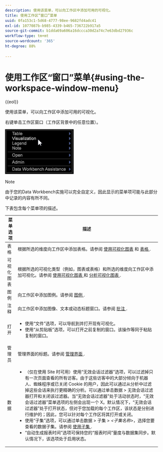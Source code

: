 ```yaml
---
description: 使用该菜单，可以向工作区中添加可用的可视化。
title: 使用工作区“窗口”菜单
uuid: 0fa153c1-5d68-4777-98ee-9682fd4adc41
exl-id: 1077087b-b985-4339-b465-736722b917a5
source-git-commit: b1dda69a606a16dccca30d2a74c7e63dbd27936c
workflow-type: tm+mt
source-wordcount: '365'
ht-degree: 88%

---
```


# 使用工作区“窗口”菜单{#using-the-workspace-window-menu}

{{eol}}

使用该菜单，可以向工作区中添加可用的可视化。

右键单击工作区窗口（工作区背景中的任意位置）。

![](assets/mnu_workspace.png)

>[!NOTE]
>
>由于您的Data Workbench实施可以完全自定义，因此显示的菜单项可能与此部分中记录的内容有所不同。

下表包含每个菜单项的描述。

<table id="table_00C0D3E6098E473E8D3B66F48FB635B3"> 
 <thead> 
  <tr> 
   <th colname="col1" class="entry"> 菜单选项 </th> 
   <th colname="col2" class="entry"> 描述 </th> 
  </tr> 
 </thead>
 <tbody> 
  <tr> 
   <td colname="col1"> 表格 </td> 
   <td colname="col2"> 根据所选的维度向工作区中添加表格。请参阅 <a href="../../../home/c-get-started/c-vis/c-vis.md#concept-f6c7728d5aaa4304bbf2e4dfaed48739"> 使用可视化图表</a> 和 <a href="../../../home/c-get-started/c-analysis-vis/c-tables/c-tables.md#concept-c632cb8ad9724f90ac5c294d52ae667f"> 表格 </a>. </td> 
  </tr> 
  <tr> 
   <td colname="col1"> 可视化图表 </td> 
   <td colname="col2"> 根据所选的可视化类型（例如，图表或表格）和所选的维度向工作区中添加可视化。请参阅 <a href="../../../home/c-get-started/c-vis/c-vis.md#concept-f6c7728d5aaa4304bbf2e4dfaed48739"> 使用可视化图表 </a> 和 <a href="../../../home/c-get-started/c-analysis-vis/c-analysis-vis.md#concept-cb5b9716d3404b2b888a55b3efec1fa5"> 分析可视化图表 </a>. </td> 
  </tr> 
  <tr> 
   <td colname="col1"> 图例 </td> 
   <td colname="col2"> 向工作区中添加图例。请参阅 <a href="../../../home/c-get-started/c-analysis-vis/c-legends/c-legends.md#concept-ba7a886967314ee5aa358f5949665494"> 图例 </a>. </td> 
  </tr> 
  <tr> 
   <td colname="col1"> 注释 </td> 
   <td colname="col2"> 向工作区中添加图像、文本或动态标题窗口。请参阅 <a href="../../../home/c-get-started/c-analysis-vis/c-annots/c-annots.md#concept-ab80edcbc4204dd78c73630511f75ab0"> 批注 </a>. </td> 
  </tr> 
  <tr> 
   <td colname="col1"> 打开 </td> 
   <td colname="col2"> <p> 
     <ul id="ul_173273B72EE24A52927B59E63F0BF19B"> 
      <li id="li_1EF395A0425047A9981891A0D9D29F07">使用“<span class="wintitle">文件</span>”选项，可以导航到并打开现有可视化。 </li> 
      <li id="li_E02E8929B8E247B0A46F6D708C51B1E2">使用“<span class="wintitle">从剪贴板</span>”选项，可以打开之前复制的窗口。该操作等同于粘贴复制的窗口。 </li> 
     </ul> </p> </td> 
  </tr> 
  <tr> 
   <td colname="col1"> 管理员 </td> 
   <td colname="col2"> 管理界面的标题。请参阅 <a href="../../../home/c-get-started/c-admin-intrf/c-admin-intrf.md#concept-855c1a91e1a948969fab592adca15f74"> 管理界面 </a>. </td> 
  </tr> 
  <tr> 
   <td colname="col1"> 数据 </td> 
   <td colname="col2"> <p> 
     <ul id="ul_CFAC2CBB10464079A78A9127C25482FF"> 
      <li id="li_78C64D2602674C2D85509422FF055D5C">（仅在使用 Site 时可用）使用“<span class="wintitle">无效会话过滤器</span>”选项，可以过滤掉只有一次页面查看的所有访客。由于这些访客中的大部分倾向于机器人、蜘蛛程序或已关闭 Cookie 的用户，因此可以通过从分析中过滤掉这些会话来执行更精确的分析。可以通过单击<span class="uicontrol">数据</span> &gt; <span class="uicontrol">无效会话过滤器</span>打开和关闭该过滤器。当“<span class="wintitle">无效会话过滤器</span>”处于活动状态时，“<span class="wintitle">无效会话过滤器</span>”菜单选项的左侧会出现一个 X。默认情况下，“<span class="wintitle">无效会话过滤器</span>”处于打开状态，但对于您加载的每个工作区，该状态是分别进行维护的；因此，您可以针对每个工作区将其打开或关闭。 </li> 
      <li id="li_DB69A4EAD6964CCEAE59E1B2E9CED394">使用“<span class="wintitle">子集</span>”选项，可以通过单击<span class="uicontrol">数据</span> &gt; <span class="uicontrol">子集</span> &gt; <i>&lt;<span class="uicontrol">子集名称</span>&gt;</i>，选择您要查看的数据子集。请参阅 <a href="../../../home/c-get-started/c-vis/c-wk-subsets/c-wk-subsets.md#concept-43809322b6374d5cb2536630a13e943b"> 使用子集 </a>. </li> 
      <li id="li_1B3C3835F1F94028AA45FC29D04F8CF8">“<span class="wintitle">自动生成报表时间</span>”选项可保持您的“报表时间”量度与数据集同步。默认情况下，该选项处于启用状态。 </li> 
     </ul> </p> </td> 
  </tr> 
 </tbody> 
</table>
